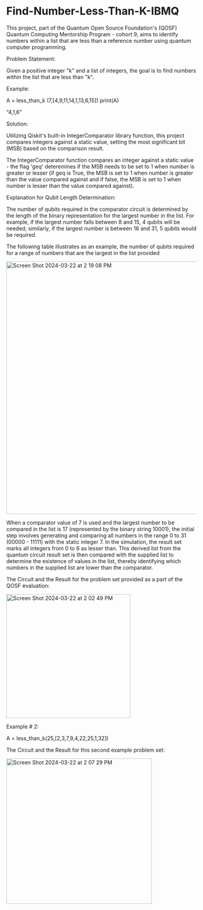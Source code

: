 # Find-Number-Less-Than-K-IBMQ
This project, part of the Quantum Open Source Foundation's (QOSF) Quantum Computing Mentorship Program - cohort 9, aims to identify numbers within a list that are less than a reference number using quantum computer programming.

Problem Statement:

Given a positive integer "k" and a list of integers, the goal is to find numbers within the list that are less than "k".

Example:

A = less_than_k (7,[4,9,11,14,1,13,6,15])
print(A)

“4,1,6”

Solution:

Utilizing Qiskit's built-in IntegerComparator library function, this project compares integers against a static value, setting the most significant bit (MSB) based on the comparison result.

The IntegerComparator function compares an integer against a static value - the flag 'geq' deteremines if the MSB needs to be set to 1 
when number is greater or lesser (if geq is True, the MSB is set to 1 when number is greater than the value compared against and if false, the MSB is set to 1 when number is lesser than the value compared against).


Explanation for Qubit Length Determination:

The number of qubits required in the comparator circuit is determined by the length of the binary representation for the largest number in the list. For example, if the largest number falls between 8 and 15, 4 qubits will be needed; similarly, if the largest number is between 16 and 31, 5 qubits would be required.

The following table illustrates as an example, the number of qubits required for a range of numbers that are the largest in the list provided

<img width="669" alt="Screen Shot 2024-03-22 at 2 19 08 PM" src="https://github.com/sbopanna/Find-Number-Less-Than-K-IBMQ/assets/29610175/1adcb3c2-1d48-4076-9a8e-d9dcf135db43">

When a comparator value of 7 is used and the largest number to be compared in the list is 17 (represented by the binary string 10001), the initial step involves generating and comparing all numbers in the range 0 to 31 (00000 - 11111) with the static integer 7. In the simulation, the result set marks all integers from 0 to 6 as lesser than. This derived list from the quantum circuit result set is then compared with the supplied list to determine the existence of values in the list, thereby identifying which numbers in the supplied list are lower than the comparator.

The Circuit and the Result for the problem set provided as a part of the QOSF evaluation:

<img width="328" alt="Screen Shot 2024-03-22 at 2 02 49 PM" src="https://github.com/sbopanna/Find-Number-Less-Than-K-IBMQ/assets/29610175/1dabcac2-cf88-4e63-ae59-313ebe35f436">


Example # 2:

A = less_than_k(25,[2,3,7,9,4,22,25,1,32])

The Circuit and the Result for this second example problem set:

<img width="385" alt="Screen Shot 2024-03-22 at 2 07 29 PM" src="https://github.com/sbopanna/Find-Number-Less-Than-K-IBMQ/assets/29610175/3712b3e8-b329-4343-a97b-0b899453cbf7">

